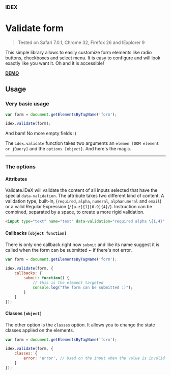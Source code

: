 ### IDEX
# Validate form

> Tested on Safari 7.0.1, Chrome 32, Firefox 26 and IExplorer 9

This simple library allows to easily customize form elements like radio buttons, checkboxes and select menu. It is easy to configure and will look exactly like you want it. Oh and it is accessible!

**[DEMO](http://demo.idesignexperiences.com/validate)**


## Usage

### Very basic usage

```js
var form = document.getElementsByTagName('form');

idex.validate(form);
```

And bam! No more empty fields :)

The ```idex.validate``` function takes two arguments an ```elemen [DOM element or jQuery]``` and the ```options [object]```. And here's the magic.

* * *

### The options

#### Attributes

Validate.IDeX will validate the content of all inputs selected that have the special ```data-validation```. The attribute takes two different kind of content. A validation type, built-in, (```required```, ```alpha```, ```numeral```, ```alphanumeral``` and ```email```) or a valid Regular Expression (```/[a-z]{1}[0-9]{4}/```). Instruction can be combined, separated by a space, to create a more rigid validation.

```html
<input type="text" name="test" data-validation="required alpha \{1,4}" />
```

#### Callbacks ```[object function]```

There is only one callback right now ```submit``` and like its name suggest it is called when the form can be submitted ~ if there's not error.

```js
var form = document.getElementsByTagName('form');

idex.validate(form, {
    callbacks: {
        submit: function() {
            // this is the element targeted
            console.log("The form can be submitted :)");
        }
    }
});
```

#### Classes ```[object]```

The other option is the ```classes``` option. It allows you to change the state classes applied on the elements.

```js
var form = document.getElementsByTagName('form');

idex.validate(form, {
    classes: {
        error: 'error', // Used on the input when the value is invalid
    }
});
```
